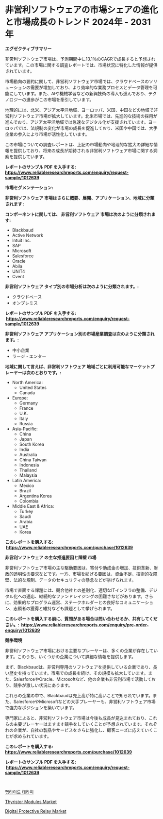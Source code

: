 <p><h1>非営利ソフトウェアの市場シェアの進化と市場成長のトレンド 2024年 - 2031年</h1></p><p><strong>エグゼクティブサマリー</strong></p>
<p><p>非営利ソフトウェア市場は、予測期間中に13.1％のCAGRで成長すると予想されています。この市場に関する調査レポートでは、市場状況に特化した情報が提供されています。</p><p>市場動向の要約に関して、非営利ソフトウェア市場では、クラウドベースのソリューションの需要が増加しており、より効率的な業務プロセスとデータ管理を可能にしています。また、AIや機械学習などの新興技術の導入も進んでおり、テクノロジーの進歩がこの市場を牽引しています。</p><p>地理的には、北米、アジア太平洋地域、ヨーロッパ、米国、中国などの地域で非営利ソフトウェア市場が拡大しています。北米市場では、先進的な技術の採用が進んでおり、アジア太平洋地域では急速なデジタル化が支援されています。ヨーロッパでは、法規制の変化が市場の成長を促進しており、米国や中国では、大手企業の参入により市場が活性化しています。</p><p>この市場についての調査レポートは、上記の市場動向や地理的な拡大の詳細な情報を提供しており、将来の成長が期待される非営利ソフトウェア市場に関する洞察を提供しています。</p></p>
<p><strong>レポートのサンプル PDF を入手する: <a href="https://www.reliableresearchreports.com/enquiry/request-sample/1012639">https://www.reliableresearchreports.com/enquiry/request-sample/1012639</a></strong></p>
<p><strong>市場セグメンテーション:</strong></p>
<p><strong> 非営利ソフトウェア 市場はさらに概要、展開、アプリケーション、地域に分類されます :</strong></p>
<p><strong>コンポーネントに関しては、 非営利ソフトウェア 市場は次のように分類されます: &nbsp;</strong></p>
<p><ul><li>Blackbaud</li><li>Active Network</li><li>Intuit Inc.</li><li>SAP</li><li>Microsoft</li><li>Salesforce</li><li>Oracle</li><li>Abila</li><li>UNIT4</li><li>Cvent</li></ul></p>
<p><strong> 非営利ソフトウェア タイプ別の市場分析は次のように分類されます。:</strong></p>
<p><ul><li>クラウドベース</li><li>オンプレミス</li></ul></p>
<p><strong>レポートのサンプル PDF を入手する: &nbsp;<a href="https://www.reliableresearchreports.com/enquiry/request-sample/1012639">https://www.reliableresearchreports.com/enquiry/request-sample/1012639</a></strong></p>
<p><strong> 非営利ソフトウェア アプリケーション別の市場産業調査は次のように分類されます。:</strong></p>
<p><ul><li>中小企業</li><li>ラージ・エンター</li></ul></p>
<p><strong>地域に関して言えば、非営利ソフトウェア 地域ごとに利用可能なマーケットプレーヤーは次のとおりです。:</strong></p>
<p><ul>
    <li>
        North America:
        <ul>
            <li>United States</li>
            <li>Canada</li>
        </ul>
    </li>
    <li>
        Europe:
        <ul>
            <li>Germany</li>
            <li>France</li>
            <li>U.K.</li>
            <li>Italy</li>
            <li>Russia</li>
        </ul>
    </li>
    <li>
        Asia-Pacific:
        <ul>
            <li>China</li>
            <li>Japan</li>
            <li>South Korea</li>
            <li>India</li>
            <li>Australia</li>
            <li>China Taiwan</li>
            <li>Indonesia</li>
            <li>Thailand</li>
            <li>Malaysia</li>
        </ul>
    </li>
    <li>
        Latin America:
        <ul>
            <li>Mexico</li>
            <li>Brazil</li>
            <li>Argentina Korea</li>
            <li>Colombia</li>
        </ul>
    </li>
    <li>
        Middle East & Africa:
        <ul>
            <li>Turkey</li>
            <li>Saudi</li>
            <li>Arabia</li>
            <li>UAE</li>
            <li>Korea</li>
        </ul>
    </li>
    </ul></p>
<p><strong>このレポートを購入する: &nbsp;<a href="https://www.reliableresearchreports.com/purchase/1012639">https://www.reliableresearchreports.com/purchase/1012639</a></strong></p>
<p><strong>非営利ソフトウェア の主な推進要因と障壁 市場</strong></p>
<p><p>非営利ソフトウェア市場の主な駆動要因は、寄付や助成金の増加、技術革新、財政的透明性の要求などです。一方、市場を妨げる要因は、資金不足、技術的な障壁、法的な規制、データのセキュリティの懸念などが挙げられます。</p><p>市場で直面する課題には、競合他社との差別化、適切なITインフラの整備、デジタル化への適応、継続的なファンドレイジングの困難さなどがあります。さらに、効果的なプログラム運営、ステークホルダーとの良好なコミュニケーション、志願者の獲得と維持なども課題として挙げられます。</p></p>
<p><strong>このレポートを購入する前に、質問がある場合は問い合わせるか、共有してください。:&nbsp; <a href="https://www.reliableresearchreports.com/enquiry/pre-order-enquiry/1012639">https://www.reliableresearchreports.com/enquiry/pre-order-enquiry/1012639</a></strong></p>
<p><strong>競争環境</strong></p>
<p><p>非営利ソフトウェア市場における主要なプレーヤーは、多くの企業が存在しています。このうち、いくつかの企業について詳細な情報を提供します。</p><p>まず、Blackbaudは、非営利専用のソフトウェアを提供している企業であり、長い歴史を持っています。市場での成長を続け、その規模も拡大しています。また、SalesforceやOracle、Microsoftなど、他の企業も非営利市場で活動しており、競争が激しい状況にあります。</p><p>これらの企業の中で、Blackbaudは売上高が特に高いことで知られています。また、SalesforceやMicrosoftなどの大手プレーヤーも、非営利ソフトウェア市場で強力なポジションを築いています。</p><p>専門家によると、非営利ソフトウェア市場は今後も成長が見込まれており、これらの主要プレーヤーはますます競争をしていくことが予想されています。それぞれの企業が、自社の製品やサービスをさらに強化し、顧客ニーズに応えていくことが求められています。</p></p>
<p><strong>このレポートを購入する: &nbsp; <a href="https://www.reliableresearchreports.com/purchase/1012639">https://www.reliableresearchreports.com/purchase/1012639</a></strong></p>
<p><strong>レポートのサンプル PDF を入手する: &nbsp;<a href="https://www.reliableresearchreports.com/enquiry/request-sample/1012639">https://www.reliableresearchreports.com/enquiry/request-sample/1012639</a></strong><strong></strong></p>
<p>&nbsp;</p>
<p><p><a href="https://github.com/JackieFauhey9089475/Market-Research-Report-List-1/blob/main/427865610234.md">펩타이드 테라피</a></p><p><a href="https://github.com/kosella/Market-Research-Report-List-2/blob/main/thyristor-modules-market.md">Thyristor Modules Market</a></p><p><a href="https://github.com/nathandecarvalho/Market-Research-Report-List-2/blob/main/digital-protective-relay-market.md">Digital Protective Relay Market</a></p></p>